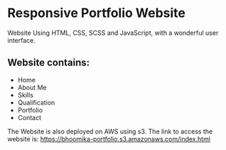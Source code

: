 # Responsive Portfolio Website 

Website Using HTML, CSS, SCSS and JavaScript, with a wonderful user interface.

## Website contains: 

- Home
- About Me
- Skills
- Qualification
- Portfolio
- Contact


The Website is also deployed on AWS using s3. The link to access the website is: https://bhoomika-portfolio.s3.amazonaws.com/index.html

